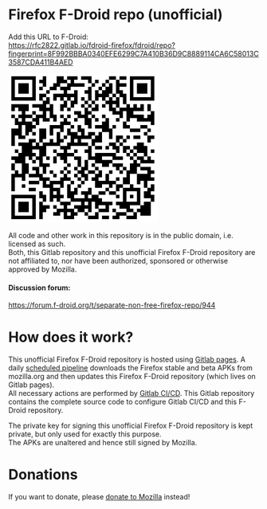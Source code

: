 Firefox F-Droid repo (unofficial)
=================================

Add this URL to F-Droid:  
https://rfc2822.gitlab.io/fdroid-firefox/fdroid/repo?fingerprint=8F992BBBA0340EFE6299C7A410B36D9C8889114CA6C58013C3587CDA411B4AED

[![Repo URL QRcode](fdroid/public/repo-qrcode.png)](https://rfc2822.gitlab.io/fdroid-firefox/fdroid/repo?fingerprint=8F992BBBA0340EFE6299C7A410B36D9C8889114CA6C58013C3587CDA411B4AED)

All code and other work in this repository is in the public domain, i.e. licensed as such.<br />
Both, this Gitlab repository and this unofficial Firefox F-Droid repository 
are not affiliated to, nor have been authorized, sponsored or otherwise approved by Mozilla.

#### Discussion forum: 
https://forum.f-droid.org/t/separate-non-free-firefox-repo/944


How does it work?
=================

This unofficial Firefox F-Droid repository is hosted using [Gitlab pages](https://about.gitlab.com/2016/04/07/gitlab-pages-setup/).
A daily [scheduled pipeline](https://docs.gitlab.com/ce/user/project/pipelines/schedules.html)
downloads the Firefox stable and beta APKs from mozilla.org and then updates this Firefox F-Droid repository (which lives
on Gitlab pages).<br />
All necessary actions are performed by [Gitlab CI/CD](https://about.gitlab.com/features/gitlab-ci-cd/). 
This Gitlab repository contains the complete source code to configure Gitlab CI/CD and this F-Droid repository.

The private key for signing this unofficial Firefox F-Droid repository is kept private, but only used for exactly this purpose.<br />
The APKs are unaltered and hence still signed by Mozilla.


Donations
=========

If you want to donate, please [donate to Mozilla](https://donate.mozilla.org) instead!
